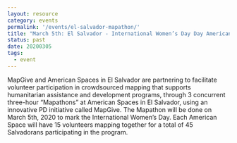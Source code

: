 ```yaml
---
layout: resource
category: events
permalink: '/events/el-salvador-mapathon/'
title: "March 5th: El Salvador - International Women’s Day Day American Spaces Mapathons"
status: past
date: 20200305
tags:
  - event
---
```


MapGive and American Spaces in El Salvador are partnering to facilitate volunteer participation in crowdsourced mapping that supports humanitarian assistance and development programs, through 3 concurrent three-hour “Mapathons” at American Spaces in El Salvador, using an innovative PD initiative called MapGive. The Mapathon will be done on March 5th, 2020 to mark the International Women’s Day. Each American Space will have 15 volunteers mapping together for a total of 45 Salvadorans participating in the program.
  


